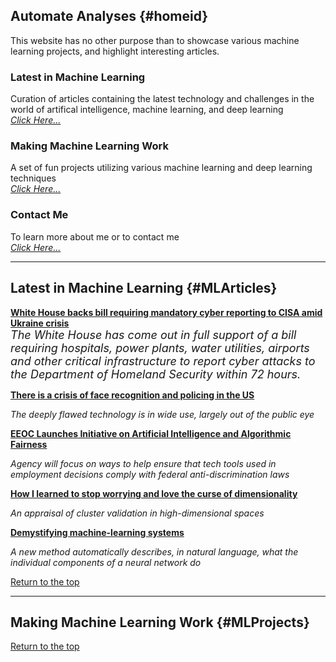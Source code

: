 ## Automate Analyses {#homeid}

This website has no other purpose than to showcase various machine learning projects, and highlight interesting articles.

### Latest in Machine Learning

Curation of articles containing the latest technology and challenges in the world of artifical intelligence, machine learning, and deep learning  
*[Click Here...](#MLArticles)*

###  Making Machine Learning Work

A set of fun projects utilizing various machine learning and deep learning techniques  
*[Click Here...](#MLProjects)*

### Contact Me

To learn more about me or to contact me  
*[Click Here...](https://www....)*


___


## Latest in Machine Learning {#MLArticles}

**[White House backs bill requiring mandatory cyber reporting to CISA amid Ukraine crisis](https://www.cbsnews.com/news/cyber-reporting-bill-cisa-white-house-support/)**   
*<font size = "4"> The White House has come out in full support of a bill requiring hospitals, power plants, water utilities, airports and other critical infrastructure to report cyber attacks to the Department of Homeland Security within 72 hours.</font>*

**[There is a crisis of face recognition and policing in the US](https://www.technologyreview.com/2020/08/14/1006904/there-is-a-crisis-of-face-recognition-and-policing-in-the-us/)**

*The deeply flawed technology is in wide use, largely out of the public eye*

**[EEOC Launches Initiative on Artificial Intelligence and Algorithmic Fairness](https://www.eeoc.gov/newsroom/eeoc-launches-initiative-artificial-intelligence-and-algorithmic-fairness)**

*Agency will focus on ways to help ensure that tech tools used in employment decisions comply with federal anti-discrimination laws*

**[How I learned to stop worrying and love the curse of dimensionality](https://arxiv.org/abs/2201.05214)**

*An appraisal of cluster validation in high-dimensional spaces*

**[Demystifying machine-learning systems](https://news.mit.edu/2022/explainable-machine-learning-0127)**

*A new method automatically describes, in natural language, what the individual components of a neural network do*


[Return to the top](#homeid)


___


## Making Machine Learning Work {#MLProjects}


[Return to the top](#homeid)
